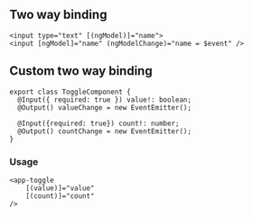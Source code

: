 ## Two way binding

```
<input type="text" [(ngModel)]="name">
<input [ngModel]="name" (ngModelChange)="name = $event" />
```

## Custom two way binding

```
export class ToggleComponent {
  @Input({ required: true }) value!: boolean;
  @Output() valueChange = new EventEmitter();

  @Input({required: true}) count!: number;
  @Output() countChange = new EventEmitter();
}
```

### Usage

```
<app-toggle 
    [(value)]="value"
    [(count)]="count"
/>
```
